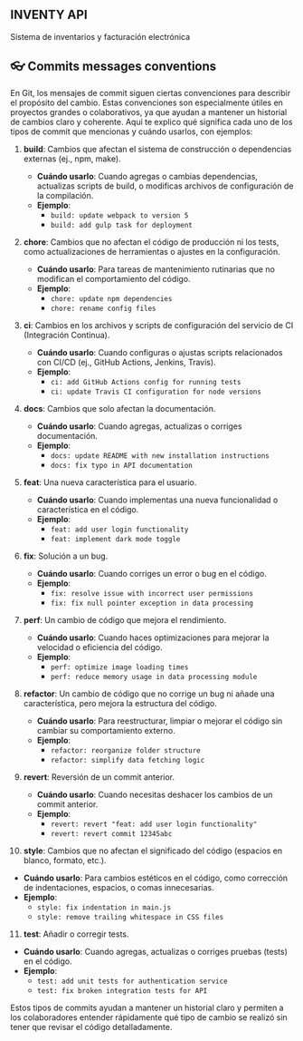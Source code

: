 ## INVENTY API

Sistema de inventarios y facturación electrónica

## 👓 Commits messages conventions

En Git, los mensajes de commit siguen ciertas convenciones para describir el propósito del cambio. Estas convenciones son especialmente útiles en proyectos grandes o colaborativos, ya que ayudan a mantener un historial de cambios claro y coherente. Aquí te explico qué significa cada uno de los tipos de commit que mencionas y cuándo usarlos, con ejemplos:

1. **build**: Cambios que afectan el sistema de construcción o dependencias externas (ej., npm, make).

    - **Cuándo usarlo**: Cuando agregas o cambias dependencias, actualizas scripts de build, o modificas archivos de configuración de la compilación.
    - **Ejemplo**:
        - `build: update webpack to version 5`
        - `build: add gulp task for deployment`

2. **chore**: Cambios que no afectan el código de producción ni los tests, como actualizaciones de herramientas o ajustes en la configuración.

    - **Cuándo usarlo**: Para tareas de mantenimiento rutinarias que no modifican el comportamiento del código.
    - **Ejemplo**:
        - `chore: update npm dependencies`
        - `chore: rename config files`

3. **ci**: Cambios en los archivos y scripts de configuración del servicio de CI (Integración Continua).

    - **Cuándo usarlo**: Cuando configuras o ajustas scripts relacionados con CI/CD (ej., GitHub Actions, Jenkins, Travis).
    - **Ejemplo**:
        - `ci: add GitHub Actions config for running tests`
        - `ci: update Travis CI configuration for node versions`

4. **docs**: Cambios que solo afectan la documentación.

    - **Cuándo usarlo**: Cuando agregas, actualizas o corriges documentación.
    - **Ejemplo**:
        - `docs: update README with new installation instructions`
        - `docs: fix typo in API documentation`

5. **feat**: Una nueva característica para el usuario.

    - **Cuándo usarlo**: Cuando implementas una nueva funcionalidad o característica en el código.
    - **Ejemplo**:
        - `feat: add user login functionality`
        - `feat: implement dark mode toggle`

6. **fix**: Solución a un bug.

    - **Cuándo usarlo**: Cuando corriges un error o bug en el código.
    - **Ejemplo**:
        - `fix: resolve issue with incorrect user permissions`
        - `fix: fix null pointer exception in data processing`

7. **perf**: Un cambio de código que mejora el rendimiento.

    - **Cuándo usarlo**: Cuando haces optimizaciones para mejorar la velocidad o eficiencia del código.
    - **Ejemplo**:
        - `perf: optimize image loading times`
        - `perf: reduce memory usage in data processing module`

8. **refactor**: Un cambio de código que no corrige un bug ni añade una característica, pero mejora la estructura del código.

    - **Cuándo usarlo**: Para reestructurar, limpiar o mejorar el código sin cambiar su comportamiento externo.
    - **Ejemplo**:
        - `refactor: reorganize folder structure`
        - `refactor: simplify data fetching logic`

9. **revert**: Reversión de un commit anterior.

    - **Cuándo usarlo**: Cuando necesitas deshacer los cambios de un commit anterior.
    - **Ejemplo**:
        - `revert: revert "feat: add user login functionality"`
        - `revert: revert commit 12345abc`

10. **style**: Cambios que no afectan el significado del código (espacios en blanco, formato, etc.).

-   **Cuándo usarlo**: Para cambios estéticos en el código, como corrección de indentaciones, espacios, o comas innecesarias.
-   **Ejemplo**:
    -   `style: fix indentation in main.js`
    -   `style: remove trailing whitespace in CSS files`

11. **test**: Añadir o corregir tests.

-   **Cuándo usarlo**: Cuando agregas, actualizas o corriges pruebas (tests) en el código.
-   **Ejemplo**:
    -   `test: add unit tests for authentication service`
    -   `test: fix broken integration tests for API`

Estos tipos de commits ayudan a mantener un historial claro y permiten a los colaboradores entender rápidamente qué tipo de cambio se realizó sin tener que revisar el código detalladamente.
